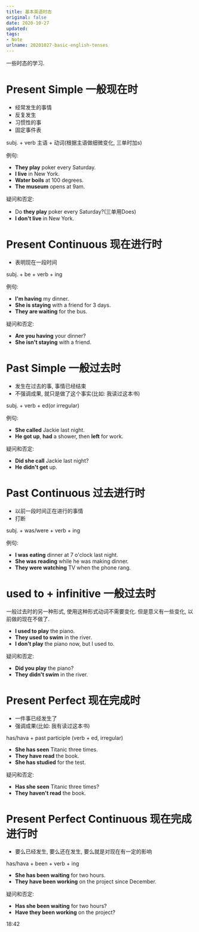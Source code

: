 ```yaml
---
title: 基本英语时态
original: false
date: 2020-10-27
updated: 
tags: 
- Note
urlname: 20201027-basic-english-tenses
---
```

一些时态的学习. 
<!--more-->
# Present Simple 一般现在时

- 经常发生的事情
- 反复发生
- 习惯性的事
- 固定事件表

subj. + verb
主语 + 动词(根据主语做细微变化, 三单时加s)

例句: 
- **They play** poker every Saturday. 
- **I live** in New York. 
- **Water boils** at 100 degrees. 
- **The museum** opens at 9am. 

疑问和否定: 
- Do **they play** poker every Saturday?(三单用Does)
- **I don't live** in New York.

# Present Continuous 现在进行时

- 表明现在一段时间

subj. + be + verb + ing

例句: 
- **I'm having** my dinner.
- **She is staying** with a friend for 3 days. 
- **They are waiting** for the bus.

疑问和否定: 
- **Are you having** your dinner?
- **She isn't staying** with a friend. 

# Past Simple 一般过去时

- 发生在过去的事, 事情已经结束
- 不强调成果, 就只是做了这个事实(比如: 我读过这本书)

subj. + verb + ed(or irregular)

例句: 
- **She called** Jackie last night.
- **He got up**, **had** a shower, then **left** for work. 

疑问和否定: 
- **Did she call** Jackie last night?
- **He didn't get** up. 

# Past Continuous 过去进行时

- 以前一段时间正在进行的事情
- 打断

subj. + was/were + verb + ing

例句: 
- **I was eating** dinner at 7 o'clock last night. 
- **She was reading** while he was making dinner. 
- **They were watching** TV when the phone rang. 

# used to + infinitive 一般过去时
一般过去时的另一种形式, 使用这种形式动词不需要变化. 但是意义有一些变化, 以前做的现在不做了. 

- **I used to play** the piano. 
- **They used to swim** in the river. 
- **I don't play** the piano now, but I used to. 

疑问和否定: 
- **Did you play** the piano? 
- **They didn't swim** in the river. 

# Present Perfect 现在完成时

- 一件事已经发生了
- 强调成果(比如: 我有读过这本书)

has/hava + past participle (verb + ed, irregular)

- **She has seen** Titanic three times. 
- **They have read** the book. 
- **She has studied** for the test. 

疑问和否定: 
- **Has she seen** Titanic three times? 
- **They haven't read** the book. 

# Present Perfect Continuous 现在完成进行时

- 要么已经发生, 要么还在发生, 要么就是对现在有一定的影响

has/hava + been + verb + ing 

- **She has been waiting** for two hours. 
- **They have been working** on the project since December. 

疑问和否定: 
- **Has she been waiting** for two hours? 
- **Have they been working** on the project?

18:42